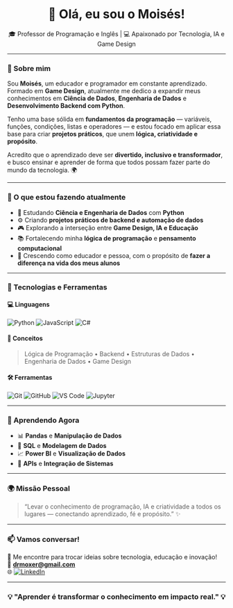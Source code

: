 <h1 align="center">👋 Olá, eu sou o Moisés!</h1>

<p align="center">
  🎓 Professor de Programação e Inglês | 💻 Apaixonado por Tecnologia, IA e Game Design  
</p>

---

### 💫 Sobre mim

Sou **Moisés**, um educador e programador em constante aprendizado.  
Formado em **Game Design**, atualmente me dedico a expandir meus conhecimentos em **Ciência de Dados**, **Engenharia de Dados** e **Desenvolvimento Backend com Python**.  

Tenho uma base sólida em **fundamentos da programação** — variáveis, funções, condições, listas e operadores — e estou focado em aplicar essa base para criar **projetos práticos**, que unem **lógica, criatividade e propósito**.  

Acredito que o aprendizado deve ser **divertido, inclusivo e transformador**, e busco ensinar e aprender de forma que todos possam fazer parte do mundo da tecnologia. 🌍

---

### 🚀 O que estou fazendo atualmente

- 🧠 Estudando **Ciência e Engenharia de Dados** com **Python**  
- ⚙️ Criando **projetos práticos de backend e automação de dados**  
- 🎮 Explorando a interseção entre **Game Design, IA e Educação**  
- 📚 Fortalecendo minha **lógica de programação** e **pensamento computacional**  
- 🙏 Crescendo como educador e pessoa, com o propósito de **fazer a diferença na vida dos meus alunos**  

---

### 🧰 Tecnologias e Ferramentas

#### 💻 Linguagens
![Python](https://img.shields.io/badge/Python-3670A0?style=for-the-badge&logo=python&logoColor=ffdd54)
![JavaScript](https://img.shields.io/badge/JavaScript-F7DF1E?style=for-the-badge&logo=javascript&logoColor=black)
![C#](https://img.shields.io/badge/C%23-239120?style=for-the-badge&logo=c-sharp&logoColor=white)

#### 🧠 Conceitos
> Lógica de Programação • Backend • Estruturas de Dados • Engenharia de Dados • Game Design

#### 🛠️ Ferramentas
![Git](https://img.shields.io/badge/Git-F05033?style=for-the-badge&logo=git&logoColor=white)
![GitHub](https://img.shields.io/badge/GitHub-181717?style=for-the-badge&logo=github)
![VS Code](https://img.shields.io/badge/VS_Code-007ACC?style=for-the-badge&logo=visualstudiocode&logoColor=white)
![Jupyter](https://img.shields.io/badge/Jupyter-F37626?style=for-the-badge&logo=jupyter&logoColor=white)

---

### 🧩 Aprendendo Agora
- 📊 **Pandas** e **Manipulação de Dados**
- 🧮 **SQL** e **Modelagem de Dados**
- 📈 **Power BI** e **Visualização de Dados**
- 🔗 **APIs** e **Integração de Sistemas**

---

### 🌍 Missão Pessoal

> “Levar o conhecimento de programação, IA e criatividade a todos os lugares — conectando aprendizado, fé e propósito.” ✨

---

### 📫 Vamos conversar!

💬 Me encontre para trocar ideias sobre tecnologia, educação e inovação!  
📧 **drmoxer@gmail.com**  
🌐 [![LinkedIn](https://img.shields.io/badge/LinkedIn-0077B5?style=for-the-badge&logo=linkedin&logoColor=white)](https:www.linkedin.com/in/moisésfeitoza)
 

---

<h3 align="center">💡 "Aprender é transformar o conhecimento em impacto real." 💡</h3>

